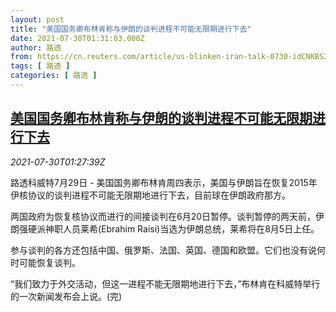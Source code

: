 ```yaml
---
layout: post
title: "美国国务卿布林肯称与伊朗的谈判进程不可能无限期进行下去"
date: 2021-07-30T01:31:03.000Z
author: 路透
from: https://cn.reuters.com/article/us-blinken-iran-talk-0730-idCNKBS2F004F
tags: [ 路透 ]
categories: [ 路透 ]
---
```

<!--1627608663000-->
[美国国务卿布林肯称与伊朗的谈判进程不可能无限期进行下去](https://cn.reuters.com/article/us-blinken-iran-talk-0730-idCNKBS2F004F)
------

<div>
<div><i>2021-07-30T01:27:39Z</i></div><p>路透科威特7月29日 - 美国国务卿布林肯周四表示，美国与伊朗旨在恢复2015年伊核协议的谈判进程不可能无限期地进行下去，目前球在伊朗政府那方。</p><p>两国政府为恢复核协议而进行的间接谈判在6月20日暂停。谈判暂停的两天前，伊朗强硬派神职人员莱希(Ebrahim Raisi)当选为伊朗总统，莱希将在8月5日上任。</p><p>参与谈判的各方还包括中国、俄罗斯、法国、英国、德国和欧盟。它们也没有说何时可能恢复谈判。</p><p>“我们致力于外交活动，但这一进程不能无限期地进行下去，”布林肯在科威特举行的一次新闻发布会上说。(完)</p>
</div>
